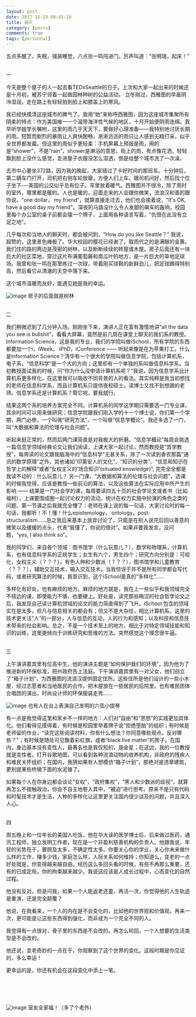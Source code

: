 ```yaml
---
layout: post
date: 2017-11-19 00:41:10 
title: 碎片
category: [posts]
comments: true
tags: [personnal]
---
```


五点多醒了，失眠，强装睡觉，八点张一鸣闯进门，厉声叫道：“张明瑞，起床！”

<br>
一

今天是整个屋子的人一起去看TEDxSeattle的日子。上次和大家一起出来的时候还是十月初，被苏宁领着一起做园林种树的公益活动。 立冬刚过，西雅图的早晨阴冷湿润，走在路上有轻轻拍到脸上和膝盖上的寒风。

我已经快摸清这座城市的脾气了。我用“她”来称呼西雅图，因为这座城市集聚所有阴柔的特点：作为美国唯一一个温带海洋性气候的地区，十月开始便阴雨连绵。我早听学姐学长嘱咐，这里的雨几乎天天下，要做好心理准备——我特别地讨厌长期的雨。短暂而剧烈的暴雨让人爽快酣畅，淅淅沥沥的雨只让人感到无精打采，似乎全世界都发霉。但这里的雨似乎更轻柔：手机屏幕上预报是雨，用的是“shower”，不是“rain”，shower是淋浴的意思，街上的雨，有点像花洒，轻轻飘到脸上没什么感觉，走进屋子衣服没怎么湿透，倒是给整个城市洗了一次澡。

去市中心要坐372路，因为我的晚起，大家错过了卡好时间的那班车。十分钟后，第二辆车门打开，司机把右侧车轮放瘪，方便人们上车。跟司机问好，然后找个位子坐下---美国的公交似乎总有位子。车里放着暖气。西雅图并不很冷，除了雨时的室外，哪里都是暖的。人也是暖的，迎面走来的人会跟你微笑，流浪汉和善的跟你说，“one dollar， my friend”，就算直接走过去，他们也会接着说，“It's OK, have a good day my friend"。深夜的马路没什么令人发颤的飙车的轰响，校园里每个办公室的桌子前都会摆一个牌子，上面用各种语言写着，“仇恨在此没有立足之地”。

几乎每次和当地人的聊天时，都会被问到，“How do you like Seattle？” 我说，超赞的，这里景色棒极了。华大校园的樱花已经谢了，取而代之的是满眼的金黄。我们住的路的两边是茂密的树林，以及断断续续的砖屋或木屋。房子后面还有一块巨大的社区菜地，穿过这片布满葡萄藤和南瓜叶的地方，是一片巨大的草地足球场。我曾和张一鸣在那里练过一次球，带着刚买球鞋的新鲜劲儿，把足球踢得特别高，然后看它从清澈的天空中落下来。

这个城市温暖而友好，能遇见她是我的幸运。

![image](/assets/img/after_house_tree.jpeg)
房子的后面就是树林

<br>
二

我们稍微迟到了几分钟入场。刚刚坐下来，演讲人正在富有激情地讲“all the data you see is bullshit”，看看大屏幕，竟然是前几周在课堂上聊天的我们系的教授。Information Science，这是我的专业，我们的学院叫做iSchool，所有学院的东西都要加一个i，iWeek， iPhD，iConference —— 听起来像是在为苹果打工。什么是Information Science？清华有一个很大的学院叫做信息学院，包括计算机系，电子系，“信息科学”是一个大的方向；这里却有一个单独的系叫做信息科学系。当初教授面试我的时候，问“你为什么没申请计算机系呢？”我说，因为信息学系比计算机系更多样化，在这里我可以吸收不同背景的人的看法。其实纯粹是我当初想找的老师在信息科学系，而且计算机系只提供夜校硕士，读博士又找不到想跟的老师。信息学系还是计算机系？管它呢，要我就行。


结果这两个系的培养方案完全不同。计算机系的同学这学期只需要选一门专业课，其余时间可以用来做研究；信息学院跟我们刚入学的十一个博士说，你们第一个学期，两门必修，一个叫做“研究方法”，一个叫做“信息学概论”。我还多选了一门，叫“大数据和算法的伦理与社会问题”。


听起来挺正常的，然而后两门课简直是对我极大的折磨。“信息学概论”每周会挑选一篇信息学领域经典论文让我们阅读，上课大家一起讨论，然而教授是“哲学教授”，每周读的论文跟我脑海中的“信息科学”无甚关系，除了一次读到香农那篇“通讯的数学原理”之外，其他诸如“印第安人的文化”、“知识的分类”、“信息和知识在哲学上的解释”或者“女权主义的‘场合知识’(situated knowledge)”, 完完全全都是我读不动的：什么玩意儿？ 另一门课，“大数据和算法的伦理与社会问题”，选课的时候我觉得，应该是教授一些前沿的算法，以及这些算法在实际应用中所产生的影响 —— 结果是一门社会学的课，每周要读四五十页的社会学论文或者书（比如福柯），上课要围成圈一起讨论权力的流动，统计在权力实施中扮演的角色之类的问题。第一节课之后我就完全懵了：老师在课上说的每一句话，大家讨论时的每一句话，我都听！不！懂！什么epistemology， ontology，post-structuralism……总之我后来基本上放弃讨论了，只能是在别人说完后回以善意的微笑以及缓缓的点头，代表“我懂了，你说的很对”。如果非要我发言，没问题，“yes, I also think so”。

我的同学们，来自各个领域：图书馆学（什么玩意儿？），数学和物理系，计算机系，也有信息科学系的正统学生；女生有六个，男生四个；研究方向分别是：可视化，女权主义（？？？），有色人种和少数派（？？？），图书馆学和儿童教育（？？？），辅助交互技术，输入交互技术。当我惊讶于并不是所有同学都会写代码，或者研究算法的时候，我意识到，这个iSchool是真的“多样化”……

多样化有好处，也有麻烦的地方。麻烦的地方就是，我在上一些似乎和我领域完全不搭边的课，即使能力不够，也要硬上。好处是，读完那些晦涩的社会哲学论文之后，我发现自己读计算机领域的论文的能力简直得到了飞升。iSchool 包含的领域实在是太多，但凡与信息相关的都会有；但又不是大杂烩，相比计算机系，这里的技术更关注“人”的一部分，人与信息的互动，人的行为和感知；以及科技和信息技术带来的社会影响。总之，不是一个技术至上的地方。相比于对特定领域技能和知识的训练，这里更倾向于训练研究和思维的方法。突然感觉这个理念很牛逼。

<br>
三

上午演讲嘉宾里有位高中生，他的演讲主题是“如何保护我们的环境”，因为他为了推进新的环保标准，把州政府告上法庭。下午演讲嘉宾里有一对父女，他们创立了“箱子计划”，为西雅图的流浪汉提供固定住所。这些住所是他们设计的一些小木屋，经过志愿者和当地居民的合作，把木屋放在一些居民的后院里。也有难民团体合唱团的演出，时尚设计师的环保服装走秀…… 

![image](/assets/img/violin_ted.jpg)
也有人在台上表演自己发明的六弦小提琴


有一点是我觉得这里和家乡不一样的地方：人们对“自由”和“思想”的实践更加具体化。他们看得见摸得着，有时候是校园里举着牌子说“拒绝堕胎”的组织；有时候是老师留的作业，“读完这些阅读材料，你有什么想法？你同意哪些观点，反对哪些？”；有时候是随处可见飘着彩虹旗，或者“black live matter”的房子。在国内，身边基本没有变性人，最著名也是我仅知的，是金星；在这边，我的一位教授就是变性者。打开谷歌地图，可以看到各种流浪动物的收养机构，非政府的残疾人和难民关怀组织；在国内，我猜如果有人想模仿“箱子计划”，那绝对是违章建筑，更别提某些桥墩下面的水泥锥了。

如果每个人在你身边都会谈论“女权”，“政府集权”，“黑人和少数派的歧视”，就算再怎么不接触政治，你会不自主地卷入其中，“被迫”进行思考。原来不是只有代码和时髦技术才是生活，人种的多样化让这里更关注国内很少谈及的问题，并且深入人心。

<br>
四

周五晚上和一位年长的美国人吃饭，他在华大读的医学博士后，后来做过医药，通讯工程师，独立发明工作者，现在是一个非盈利慈善机构的负责人。他跟我说，年轻的劣势在于，要顾及太多，不确定性太多。你要关心你的学业，关心你未来做什么样的工作，赚多少钱，家庭怎么样，人际关系如何维持；你知道么，变老的一点好处就是，你变得越来越自由。经历这么多回头看的时候，有些不再那么重要，还有的已成定局，你的拘束越来越少。我说这应该是人成长过程中，心态变化的自然过程。

他没有反对，但是问我，如果一个人能返老还童，再活一次，你觉得他的人生轨迹是重演，还是完全颠覆？

他说，在我看来，一个人的内在是不会变化的，比如他的世界观和价值观。再来一次，更可能是让这些东西得到强化，而非成为一个完全不同的人。

我觉得有一点很对，骨子里的东西是不会改的。再怎么轮回，一个人想要的生活类型是不会改的。

他还说，变老奇妙的一点在于，你观察到了这个世界的变化。这段时期是你见证的，多么幸运！


更幸运的是，你还有机会在这段变化中添上一笔。

<br><br><br><br>
![image](/assets/img/myroomates.jpg)
室友全家福！（多了个老外）
